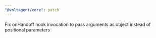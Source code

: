 ```yaml
---
"@voltagent/core": patch
---
```


Fix onHandoff hook invocation to pass arguments as object instead of positional parameters
